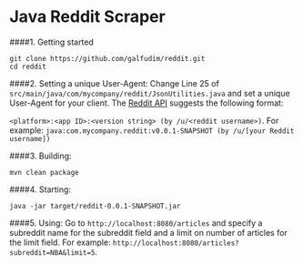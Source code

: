 # Java Reddit Scraper

####1. Getting started
```
git clone https://github.com/galfudim/reddit.git
cd reddit
```

####2. Setting a unique User-Agent:
Change Line 25 of `src/main/java/com/mycompany/reddit/JsonUtilities.java` and set a unique User-Agent for your client.
The [Reddit API](https://github.com/reddit-archive/reddit/wiki/API#rules "API#rules") suggests the following format:

`<platform>:<app ID>:<version string> (by /u/<reddit username>)`. For example: `java:com.mycompany.reddit:v0.0.1-SNAPSHOT (by /u/[your Reddit username])`

####3. Building:
```
mvn clean package
```
####4. Starting:
```
java -jar target/reddit-0.0.1-SNAPSHOT.jar 
```

####5. Using:
Go to `http://localhost:8080/articles` and specify a subreddit name for the subreddit field and a limit on number of articles for the limit field. For example: `http://localhost:8080/articles?subreddit=NBA&limit=5`.